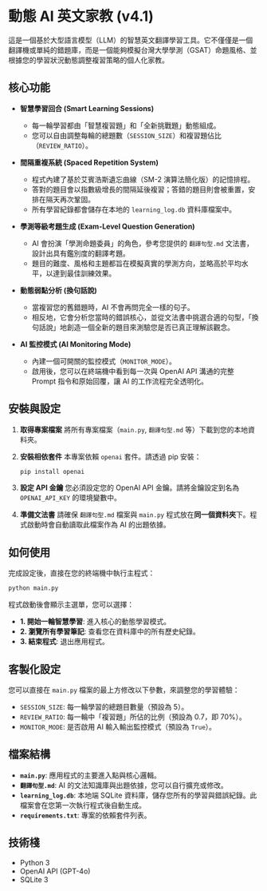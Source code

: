 # 動態 AI 英文家教 (v4.1)

這是一個基於大型語言模型（LLM）的智慧英文翻譯學習工具。它不僅僅是一個翻譯機或單純的錯題庫，而是一個能夠模擬台灣大學學測（GSAT）命題風格、並根據您的學習狀況動態調整複習策略的個人化家教。

## 核心功能

  * **智慧學習回合 (Smart Learning Sessions)**

      * 每一輪學習都由「智慧複習題」和「全新挑戰題」動態組成。
      * 您可以自由調整每輪的總題數（`SESSION_SIZE`）和複習題佔比（`REVIEW_RATIO`）。

  * **間隔重複系統 (Spaced Repetition System)**

      * 程式內建了基於艾賓浩斯遺忘曲線（SM-2 演算法簡化版）的記憶排程。
      * 答對的題目會以指數級增長的間隔延後複習；答錯的題目則會被重置，安排在隔天再次鞏固。
      * 所有學習紀錄都會儲存在本地的 `learning_log.db` 資料庫檔案中。

  * **學測等級考題生成 (Exam-Level Question Generation)**

      * AI 會扮演「學測命題委員」的角色，參考您提供的 `翻譯句型.md` 文法書，設計出具有鑑別度的翻譯考題。
      * 題目的難度、風格和主題都旨在模擬真實的學測方向，並略高於平均水平，以達到最佳訓練效果。

  * **動態弱點分析 (換句話說)**

      * 當複習您的舊錯題時，AI 不會再問完全一樣的句子。
      * 相反地，它會分析您當時的錯誤核心，並從文法書中挑選合適的句型，「換句話說」地創造一個全新的題目來測驗您是否已真正理解該觀念。

  * **AI 監控模式 (AI Monitoring Mode)**

      * 內建一個可開關的監控模式（`MONITOR_MODE`）。
      * 啟用後，您可以在終端機中看到每一次與 OpenAI API 溝通的完整 Prompt 指令和原始回覆，讓 AI 的工作流程完全透明化。

## 安裝與設定

1.  **取得專案檔案**
    將所有專案檔案（`main.py`, `翻譯句型.md` 等）下載到您的本地資料夾。

2.  **安裝相依套件**
    本專案依賴 `openai` 套件。請透過 pip 安裝：

    ```bash
    pip install openai
    ```

3.  **設定 API 金鑰**
    您必須設定您的 OpenAI API 金鑰。請將金鑰設定到名為 `OPENAI_API_KEY` 的環境變數中。

4.  **準備文法書**
    請確保 `翻譯句型.md` 檔案與 `main.py` 程式放在**同一個資料夾**下。程式啟動時會自動讀取此檔案作為 AI 的出題依據。

## 如何使用

完成設定後，直接在您的終端機中執行主程式：

```bash
python main.py
```

程式啟動後會顯示主選單，您可以選擇：

  * **1. 開始一輪智慧學習**: 進入核心的動態學習模式。
  * **2. 瀏覽所有學習筆記**: 查看您在資料庫中的所有歷史紀錄。
  * **3. 結束程式**: 退出應用程式。

## 客製化設定

您可以直接在 `main.py` 檔案的最上方修改以下參數，來調整您的學習體驗：

  * `SESSION_SIZE`: 每一輪學習的總題目數量（預設為 5）。
  * `REVIEW_RATIO`: 每一輪中「複習題」所佔的比例（預設為 0.7，即 70%）。
  * `MONITOR_MODE`: 是否啟用 AI 輸入輸出監控模式（預設為 `True`）。

## 檔案結構

  * **`main.py`**: 應用程式的主要進入點與核心邏輯。
  * **`翻譯句型.md`**: AI 的文法知識庫與出題依據，您可以自行擴充或修改。
  * **`learning_log.db`**: 本地端 SQLite 資料庫，儲存您所有的學習與錯誤紀錄。此檔案會在您第一次執行程式後自動生成。
  * **`requirements.txt`**: 專案的依賴套件列表。

## 技術棧

  * Python 3
  * OpenAI API (GPT-4o)
  * SQLite 3